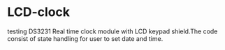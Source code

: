 # LCD-clock
testing DS3231 Real time clock module with LCD keypad shield.The code consist of state handling for user to set date and time. 
